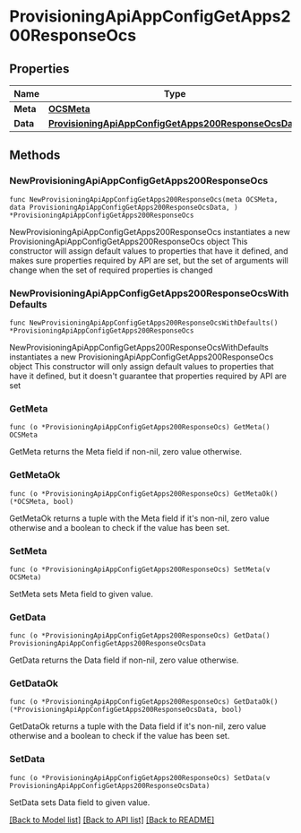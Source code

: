 # ProvisioningApiAppConfigGetApps200ResponseOcs

## Properties

Name | Type | Description | Notes
------------ | ------------- | ------------- | -------------
**Meta** | [**OCSMeta**](OCSMeta.md) |  | 
**Data** | [**ProvisioningApiAppConfigGetApps200ResponseOcsData**](ProvisioningApiAppConfigGetApps200ResponseOcsData.md) |  | 

## Methods

### NewProvisioningApiAppConfigGetApps200ResponseOcs

`func NewProvisioningApiAppConfigGetApps200ResponseOcs(meta OCSMeta, data ProvisioningApiAppConfigGetApps200ResponseOcsData, ) *ProvisioningApiAppConfigGetApps200ResponseOcs`

NewProvisioningApiAppConfigGetApps200ResponseOcs instantiates a new ProvisioningApiAppConfigGetApps200ResponseOcs object
This constructor will assign default values to properties that have it defined,
and makes sure properties required by API are set, but the set of arguments
will change when the set of required properties is changed

### NewProvisioningApiAppConfigGetApps200ResponseOcsWithDefaults

`func NewProvisioningApiAppConfigGetApps200ResponseOcsWithDefaults() *ProvisioningApiAppConfigGetApps200ResponseOcs`

NewProvisioningApiAppConfigGetApps200ResponseOcsWithDefaults instantiates a new ProvisioningApiAppConfigGetApps200ResponseOcs object
This constructor will only assign default values to properties that have it defined,
but it doesn't guarantee that properties required by API are set

### GetMeta

`func (o *ProvisioningApiAppConfigGetApps200ResponseOcs) GetMeta() OCSMeta`

GetMeta returns the Meta field if non-nil, zero value otherwise.

### GetMetaOk

`func (o *ProvisioningApiAppConfigGetApps200ResponseOcs) GetMetaOk() (*OCSMeta, bool)`

GetMetaOk returns a tuple with the Meta field if it's non-nil, zero value otherwise
and a boolean to check if the value has been set.

### SetMeta

`func (o *ProvisioningApiAppConfigGetApps200ResponseOcs) SetMeta(v OCSMeta)`

SetMeta sets Meta field to given value.


### GetData

`func (o *ProvisioningApiAppConfigGetApps200ResponseOcs) GetData() ProvisioningApiAppConfigGetApps200ResponseOcsData`

GetData returns the Data field if non-nil, zero value otherwise.

### GetDataOk

`func (o *ProvisioningApiAppConfigGetApps200ResponseOcs) GetDataOk() (*ProvisioningApiAppConfigGetApps200ResponseOcsData, bool)`

GetDataOk returns a tuple with the Data field if it's non-nil, zero value otherwise
and a boolean to check if the value has been set.

### SetData

`func (o *ProvisioningApiAppConfigGetApps200ResponseOcs) SetData(v ProvisioningApiAppConfigGetApps200ResponseOcsData)`

SetData sets Data field to given value.



[[Back to Model list]](../README.md#documentation-for-models) [[Back to API list]](../README.md#documentation-for-api-endpoints) [[Back to README]](../README.md)


